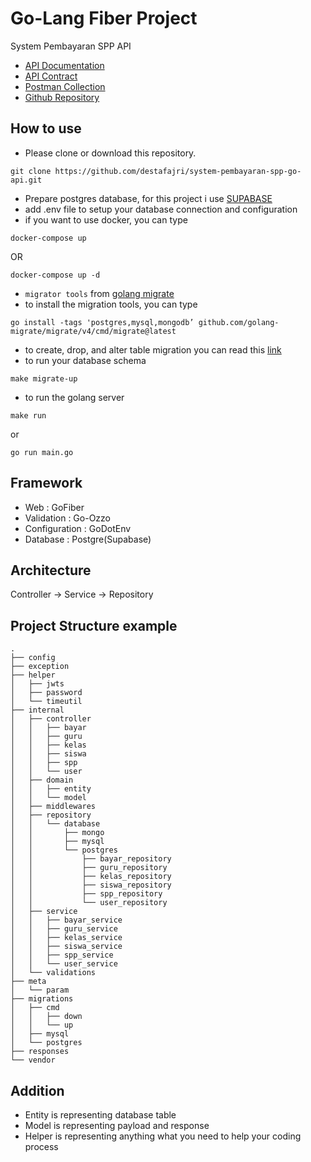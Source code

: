 # Go-Lang Fiber Project

System Pembayaran SPP API

- [API Documentation](https://whimsical.com/erd-table-api-map-Umr1mzU2SY3jAqJyDa7KMX)
- [API Contract](https://www.notion.so/e785eb0dfdc245659df81b6e91bf40a5?v=2176e61ec8d744d4af0b35e613895ad9)
- [Postman Collection](https://documenter.getpostman.com/view/22138766/2s935sohZ6)
- [Github Repository](https://github.com/destafajri/system-pembayaran-spp-go-api)

## How to use
- Please clone or download this repository.
```
git clone https://github.com/destafajri/system-pembayaran-spp-go-api.git
```
- Prepare postgres database, for this project i use [SUPABASE](https://supabase.com/)
- add .env file to setup your database connection and configuration
- if you want to use docker, you can type
```
docker-compose up
```
OR
```
docker-compose up -d
```
- `migrator tools` from [golang migrate](https://github.com/golang-migrate/migrate)
- to install the migration tools, you can type
```
go install -tags 'postgres,mysql,mongodb’ github.com/golang-migrate/migrate/v4/cmd/migrate@latest
```
- to create, drop, and alter table migration you can read this [link](https://github.com/golang-migrate/migrate/blob/master/database/postgres/TUTORIAL.md)
- to run your database schema
```
make migrate-up
```
- to run the golang server
```
make run
```
or
```
go run main.go
```

## Framework

- Web : GoFiber
- Validation : Go-Ozzo
- Configuration : GoDotEnv
- Database : Postgre(Supabase)

## Architecture

Controller -> Service -> Repository

## Project Structure example
    .
    ├── config
    ├── exception
    ├── helper
    │   ├── jwts
    │   ├── password
    │   └── timeutil
    ├── internal
    │   ├── controller
    │   │   ├── bayar
    │   │   ├── guru
    │   │   ├── kelas
    │   │   ├── siswa
    │   │   ├── spp
    │   │   └── user
    │   ├── domain
    │   │   ├── entity
    │   │   └── model
    │   ├── middlewares
    │   ├── repository
    │   │   └── database
    │   │       ├── mongo
    │   │       ├── mysql
    │   │       └── postgres
    │   │           ├── bayar_repository
    │   │           ├── guru_repository
    │   │           ├── kelas_repository
    │   │           ├── siswa_repository
    │   │           ├── spp_repository
    │   │           └── user_repository
    │   ├── service
    │   │   ├── bayar_service
    │   │   ├── guru_service
    │   │   ├── kelas_service
    │   │   ├── siswa_service
    │   │   ├── spp_service
    │   │   └── user_service
    │   └── validations
    ├── meta
    │   └── param
    ├── migrations
    │   ├── cmd
    │   │   ├── down
    │   │   └── up
    │   ├── mysql
    │   └── postgres
    ├── responses
    └── vendor

## Addition 

- Entity is representing database table
- Model is representing payload and response
- Helper is representing anything what you need to help your coding process

